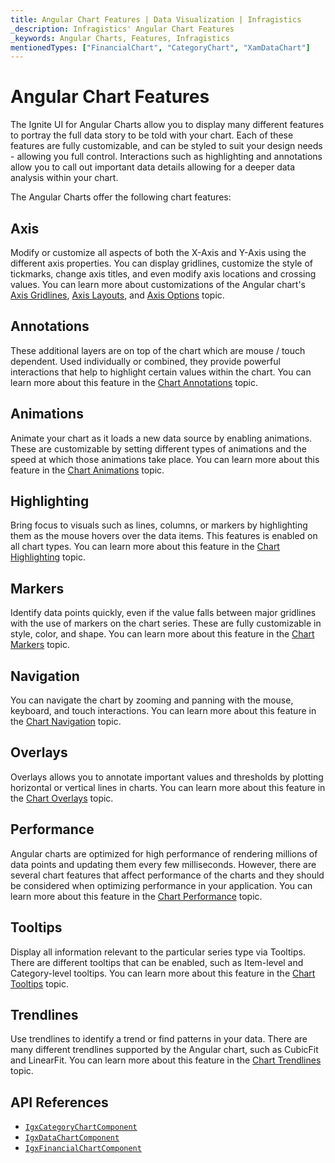 ```yaml
---
title: Angular Chart Features | Data Visualization | Infragistics
_description: Infragistics' Angular Chart Features
_keywords: Angular Charts, Features, Infragistics
mentionedTypes: ["FinancialChart", "CategoryChart", "XamDataChart"]
---
```


# Angular Chart Features

The Ignite UI for Angular Charts allow you to display many different features to portray the full data story to be told with your chart. Each of these features are fully customizable, and can be styled to suit your design needs - allowing you full control. Interactions such as highlighting and annotations allow you to call out important data details allowing for a deeper data analysis within your chart.

The Angular Charts offer the following chart features:

## Axis

Modify or customize all aspects of both the X-Axis and Y-Axis using the different axis properties. You can display gridlines, customize the style of tickmarks, change axis titles, and even modify axis locations and crossing values. You can learn more about customizations of the Angular chart's [Axis Gridlines](features/chart-axis-gridlines.md), [Axis Layouts](features/chart-axis-layouts.md), and [Axis Options](features/chart-axis-options.md) topic.

<code-view style="height: 500px" alt="Angular Axis Crossing Axes Example"
           data-demos-base-url="{environment:dvDemosBaseUrl}"
                    iframe-src="{environment:dvDemosBaseUrl}/charts/data-chart/axis-crossing"
                                                 github-src="charts/data-chart/axis-crossing">
</code-view>


<div class="divider--half"></div>

## Annotations

These additional layers are on top of the chart which are mouse / touch dependent. Used individually or combined, they provide powerful interactions that help to highlight certain values within the chart. You can learn more about this feature in the [Chart Annotations](features/chart-annotations.md) topic.

<code-view style="height: 500px" alt="Angular Annotations Example"
           data-demos-base-url="{environment:dvDemosBaseUrl}"
                    iframe-src="{environment:dvDemosBaseUrl}/charts/category-chart/line-chart-with-annotations"
                                                 github-src="charts/category-chart/line-chart-with-annotations">
</code-view>


<div class="divider--half"></div>

## Animations

Animate your chart as it loads a new data source by enabling animations. These are customizable by setting different types of animations and the speed at which those animations take place. You can learn more about this feature in the [Chart Animations](features/chart-animations.md) topic.

<code-view style="height: 500px" alt="Angular Configuration Options Example"
           data-demos-base-url="{environment:dvDemosBaseUrl}"
                    iframe-src="{environment:dvDemosBaseUrl}/charts/category-chart/line-chart-with-animations"
                                                 github-src="charts/category-chart/line-chart-with-animations">
</code-view>


<div class="divider--half"></div>

## Highlighting

Bring focus to visuals such as lines, columns, or markers by highlighting them as the mouse hovers over the data items. This features is enabled on all chart types. You can learn more about this feature in the [Chart Highlighting](features/chart-highlighting.md) topic.

<code-view style="height: 500px" alt="Angular Highlighting Example"
           data-demos-base-url="{environment:dvDemosBaseUrl}"
                    iframe-src="{environment:dvDemosBaseUrl}/charts/category-chart/column-chart-with-highlighting"
                                                 github-src="charts/category-chart/column-chart-with-highlighting">
</code-view>


<div class="divider--half"></div>

## Markers

Identify data points quickly, even if the value falls between major gridlines with the use of markers on the chart series. These are fully customizable in style, color, and shape. You can learn more about this feature in the [Chart Markers](features/chart-markers.md) topic.

<code-view style="height: 500px" alt="Angular Configuration Options Example"
           data-demos-base-url="{environment:dvDemosBaseUrl}"
                    iframe-src="{environment:dvDemosBaseUrl}/charts/category-chart/marker-options"
                                                 github-src="charts/category-chart/marker-options">
</code-view>


<div class="divider--half"></div>

## Navigation

You can navigate the chart by zooming and panning with the mouse, keyboard, and touch interactions. You can learn more about this feature in the [Chart Navigation](features/chart-navigation.md) topic.

<code-view style="height: 500px" alt="Angular Navigation Example"
           data-demos-base-url="{environment:dvDemosBaseUrl}"
                    iframe-src="{environment:dvDemosBaseUrl}/charts/data-chart/chart-navigation"
                                                 github-src="charts/data-chart/chart-navigation">
</code-view>


<div class="divider--half"></div>

## Overlays

Overlays allows you to annotate important values and thresholds by plotting horizontal or vertical lines in charts. You can learn more about this feature in the [Chart Overlays](features/chart-overlays.md) topic.

<code-view style="height: 600px" alt="Angular Value Overlay Example"
           data-demos-base-url="{environment:dvDemosBaseUrl}"
                    iframe-src="{environment:dvDemosBaseUrl}/charts/data-chart/series-value-overlay"
                                                 github-src="charts/data-chart/series-value-overlay">
</code-view>


<div class="divider--half"></div>

## Performance

Angular charts are optimized for high performance of rendering millions of data points and updating them every few milliseconds. However, there are several chart features that affect performance of the charts and they should be considered when optimizing performance in your application. You can learn more about this feature in the [Chart Performance](features/chart-performance.md) topic.

<code-view style="height: 600px" alt="Angular Chart Performance Example"
           data-demos-base-url="{environment:dvDemosBaseUrl}"
                    iframe-src="{environment:dvDemosBaseUrl}/charts/category-chart/high-volume"
                                                 github-src="charts/category-chart/high-volume">
</code-view>


<div class="divider--half"></div>

## Tooltips

Display all information relevant to the particular series type via Tooltips. There are different tooltips that can be enabled, such as Item-level and Category-level tooltips. You can learn more about this feature in the [Chart Tooltips](features/chart-tooltips.md) topic.

<code-view style="height: 500px" alt="Angular Tooltip Types Example"
           data-demos-base-url="{environment:dvDemosBaseUrl}"
                    iframe-src="{environment:dvDemosBaseUrl}/charts/category-chart/column-chart-with-tooltips"
                                                 github-src="charts/category-chart/column-chart-with-tooltips">
</code-view>


<div class="divider--half"></div>

## Trendlines

Use trendlines to identify a trend or find patterns in your data. There are many different trendlines supported by the Angular chart, such as CubicFit and LinearFit. You can learn more about this feature in the [Chart Trendlines](features/chart-trendlines.md) topic.

<code-view style="height: 500px" alt="Angular Trendlines Example"
           data-demos-base-url="{environment:dvDemosBaseUrl}"
                    iframe-src="{environment:dvDemosBaseUrl}/charts/financial-chart/trendlines"
                                                 github-src="charts/financial-chart/trendlines">
</code-view>


<div class="divider--half"></div>

## API References

*   [`IgxCategoryChartComponent`]({environment:dvApiBaseUrl}/products/ignite-ui-angular/api/docs/typescript/latest/classes/igxcategorychartcomponent.html)
*   [`IgxDataChartComponent`]({environment:dvApiBaseUrl}/products/ignite-ui-angular/api/docs/typescript/latest/classes/igxdatachartcomponent.html)
*   [`IgxFinancialChartComponent`]({environment:dvApiBaseUrl}/products/ignite-ui-angular/api/docs/typescript/latest/classes/igxfinancialchartcomponent.html)
